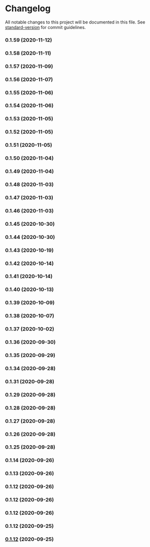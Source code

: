 # Changelog

All notable changes to this project will be documented in this file. See [standard-version](https://github.com/conventional-changelog/standard-version) for commit guidelines.

### 0.1.59 (2020-11-12)

### 0.1.58 (2020-11-11)

### 0.1.57 (2020-11-09)

### 0.1.56 (2020-11-07)

### 0.1.55 (2020-11-06)

### 0.1.54 (2020-11-06)

### 0.1.53 (2020-11-05)

### 0.1.52 (2020-11-05)

### 0.1.51 (2020-11-05)

### 0.1.50 (2020-11-04)

### 0.1.49 (2020-11-04)

### 0.1.48 (2020-11-03)

### 0.1.47 (2020-11-03)

### 0.1.46 (2020-11-03)

### 0.1.45 (2020-10-30)

### 0.1.44 (2020-10-30)

### 0.1.43 (2020-10-19)

### 0.1.42 (2020-10-14)

### 0.1.41 (2020-10-14)

### 0.1.40 (2020-10-13)

### 0.1.39 (2020-10-09)

### 0.1.38 (2020-10-07)

### 0.1.37 (2020-10-02)

### 0.1.36 (2020-09-30)

### 0.1.35 (2020-09-29)

### 0.1.34 (2020-09-28)

### 0.1.31 (2020-09-28)

### 0.1.29 (2020-09-28)

### 0.1.28 (2020-09-28)

### 0.1.27 (2020-09-28)

### 0.1.26 (2020-09-28)

### 0.1.25 (2020-09-28)

### 0.1.14 (2020-09-26)

### 0.1.13 (2020-09-26)

### 0.1.12 (2020-09-26)

### 0.1.12 (2020-09-26)

### 0.1.12 (2020-09-26)

### 0.1.12 (2020-09-25)

### [0.1.12](https://github.com/nicolalopatriello/galileo/compare/v0.0.2...v0.1.12) (2020-09-25)
